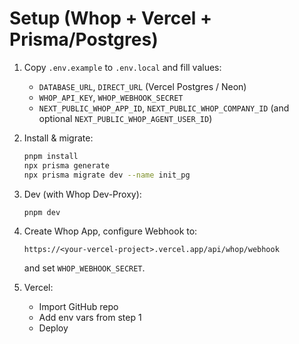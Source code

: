 # Setup (Whop + Vercel + Prisma/Postgres)

1) Copy `.env.example` to `.env.local` and fill values:
   - `DATABASE_URL`, `DIRECT_URL` (Vercel Postgres / Neon)
   - `WHOP_API_KEY`, `WHOP_WEBHOOK_SECRET`
   - `NEXT_PUBLIC_WHOP_APP_ID`, `NEXT_PUBLIC_WHOP_COMPANY_ID` (and optional `NEXT_PUBLIC_WHOP_AGENT_USER_ID`)

2) Install & migrate:
   ```bash
   pnpm install
   npx prisma generate
   npx prisma migrate dev --name init_pg
   ```

3) Dev (with Whop Dev-Proxy):
   ```bash
   pnpm dev
   ```

4) Create Whop App, configure Webhook to:
   ```
   https://<your-vercel-project>.vercel.app/api/whop/webhook
   ```
   and set `WHOP_WEBHOOK_SECRET`.

5) Vercel:
   - Import GitHub repo
   - Add env vars from step 1
   - Deploy
